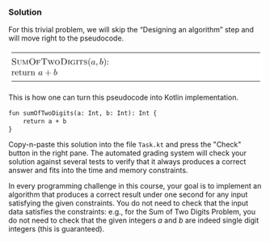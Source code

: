 ### Solution

For this trivial problem, we will skip the
“Designing an algorithm” step and will move right to the pseudocode.

![](../../images/sum_of_two_digits.png)

This is how one can turn this pseudocode into Kotlin implementation.

    fun sumOfTwoDigits(a: Int, b: Int): Int {
        return a + b
    }

Copy-n-paste this solution into the file `Task.kt`
and press the "Check" button in the right pane.
The automated grading system will check your solution
against several tests to verify that it
always produces a correct answer and fits into the time
and memory constraints.

In every programming challenge in this course, your goal is to implement an
algorithm that produces a correct
result under one second for any input satisfying
the given constraints. You do not need to check that the input data satisfies
the constraints: e.g., for the Sum of Two Digits Problem, you do not need
to check that the given integers $a$ and $b$ are indeed single digit integers
(this is guaranteed).
